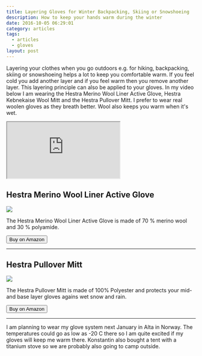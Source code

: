 ```yaml
---
title: Layering Gloves for Winter Backpacking, Skiing or Snowshoeing
description: How to keep your hands warm during the winter
date: 2016-10-05 06:29:01
category: articles
tags:
  - articles
  - gloves
layout: post
---
```


Layering your clothes when you go outdoors e.g. for hiking, backpacking, skiing or snowshoeing helps a lot to keep you comfortable warm. If you feel cold you add another layer and if you feel warm then you remove another layer. This layering principle can also be applied to your gloves. In my video below I am wearing the Hestra Merino Wool Liner Active Glove, Hestra Kebnekaise Wool Mitt and the Hestra Pullover Mitt. I prefer to wear real woolen gloves as they breath better. Wool also keeps you warm when it's wet.

<div class="embed-responsive embed-responsive-16by9">
    <iframe class="embed-responsive-item" src="https://www.youtube.com/embed/0TThszWrnj4"></iframe>
</div>

<h2>Hestra Merino Wool Liner Active Glove</h2>

<a target="_blank"  href="https://www.amazon.com/gp/product/B01N0AUUV9/ref=as_li_tl?ie=UTF8&camp=1789&creative=9325&creativeASIN=B01N0AUUV9&linkCode=as2&tag=hikeve-20&linkId=9db75dae8e158396cb5637e1144313b7"><img border="0" src="//ws-na.amazon-adsystem.com/widgets/q?_encoding=UTF8&MarketPlace=US&ASIN=B01N0AUUV9&ServiceVersion=20070822&ID=AsinImage&WS=1&Format=_SL250_&tag=hikeve-20" ></a><img src="//ir-na.amazon-adsystem.com/e/ir?t=hikeve-20&l=am2&o=1&a=B01N0AUUV9" width="1" height="1" border="0" alt="" style="border:none !important; margin:0px !important;" />

The Hestra Merino Wool Liner Active Glove is made of 70 % merino wool and 30 % polyamide.

<a href="http://amzn.to/2geLSEo" target="_blank" ><button type="button" class="btn btn-warning">Buy on Amazon</button></a>

---

<h2>Hestra Pullover Mitt</h2>

<a target="_blank"   href="https://www.amazon.com/gp/product/B00FMX7TZ4/ref=as_li_tl?ie=UTF8&camp=1789&creative=9325&creativeASIN=B00FMX7TZ4&linkCode=as2&tag=hikeve-20&linkId=9ca76708b29aee3a07e76203be542fac"><img border="0" src="//ws-na.amazon-adsystem.com/widgets/q?_encoding=UTF8&MarketPlace=US&ASIN=B00FMX7TZ4&ServiceVersion=20070822&ID=AsinImage&WS=1&Format=_SL250_&tag=hikeve-20" ></a><img src="//ir-na.amazon-adsystem.com/e/ir?t=hikeve-20&l=am2&o=1&a=B00FMX7TZ4" width="1" height="1" border="0" alt="" style="border:none !important; margin:0px !important;" />

The Hestra Pullover Mitt is made of 100% Polyester and protects your mid- and base layer gloves agains wet snow and rain.

<a href="http://amzn.to/2gePI0u" target="_blank" ><button type="button" class="btn btn-warning">Buy on Amazon</button></a>

---

I am planning to wear my glove system next January in Alta in Norway. The temperatures could go as low as -20 C there so I am quite excited if my gloves will keep me warm there. Konstantin also bought a tent with a titanium stove so we are probably also going to camp outside.
